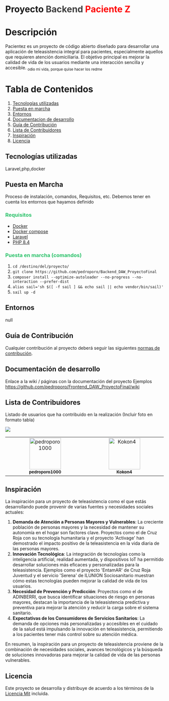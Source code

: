 # Proyecto <font color="#3f3f3f">Backend</font> <font color="#ff0000">Paciente Z</font>

# Descripción
Pacientez es un proyecto de código abierto diseñado para desarrollar una aplicación de teleasistencia integral para pacientes, especialmente aquellos que requieren atención domiciliaria. El objetivo principal es mejorar la calidad de vida de los usuarios mediante una interacción sencilla y accesible.
<sub>odio mi vida, porque quise hacer los redme</sub>
# Tabla de Contenidos
1. [Tecnologías utilizadas](#built-with)
2. [Puesta en marcha](#puesta-en-marcha)
3. [Entornos](#entornos)
4. [Documentacion de desarrollo](#documentacion)
5. [Guía de Contribución](#guía-de-contribución)
6. [Lista de Contribuidores](#lista-de-contribuidores)
7. [Inspiración](#inspiración)
8. [Licencia](#licencia)
## Tecnologías utilizadas
Laravel,php,docker
## Puesta en Marcha
Proceso de instalación, comandos, Requisitos, etc. Debemos tener en cuenta los entornos que hayamos definido

### <font color="#2DC26B">Requisitos</font>
- [Docker](https://www.docker.com/)
- [Docker compose](https://getcomposer.org/download/)
- [Laravel](https://laravel.com/docs/11.x/installation)
- [PHP 8.4](https://php.watch/articles/php-84-install-upgrade-guide-debian-ubuntu)
### <font color="#2DC26B">Puesta en marcha (comandos)</font>
1. `cd /destino/del/proyecto/`
2. `git clone https://github.com/pedroporo/Backend_DAW_ProyectoFinal`
3. `composer install --optimize-autoloader --no-progress --no-interaction --prefer-dist`
4. `alias sail='sh $([ -f sail ] && echo sail || echo vendor/bin/sail)'`
5. `sail up -d`

## Entornos
null
## Guía de Contribución 
Cualquier contribución al proyecto deberá seguir las siguientes [normas de contribución](CONTRIBUTING.md).
## Documentación de desarrollo
Enlace a la wiki / páginas con la documentación del proyecto
Ejemplos https://github.com/pedroporo/Frontend_DAW_ProyectoFinal/wiki

## Lista de Contribuidores
Listado de usuarios que ha contribuido en la realización (Incluir foto en formato tabla)

<a href="https://github.com/pedroporo/Backend_DAW_ProyectoFinal/graphs/contributors">
  <img src="https://contrib.rocks/image?repo=pedroporo/Backend_DAW_ProyectoFinal" />
</a>
<table>
  <tbody>
    <tr>
      <td align="center" valign="top" width="14.28%"><a href="https://github.com/pedroporo"><img src="https://avatars.githubusercontent.com/u/64787177?v=4?s=100" width="100px;" alt="pedroporo1000"/><br /><sub><b>pedroporo1000</b></sub></a><br /></td>
    <td align="center" valign="top" width="14.28%"><a href="https://github.com/Kokon4"><img src="https://avatars.githubusercontent.com/u/91149924?v=4?s=100" width="100px;" alt="Kokon4"/><br /><sub><b>Kokon4</b></sub></a><br /></td>
    </tr>

  </tbody>
</table>

## Inspiración
La inspiración para un proyecto de teleasistencia como el que estás desarrollando puede provenir de varias fuentes y necesidades sociales actuales:

1. **Demanda de Atención a Personas Mayores y Vulnerables**: La creciente población de personas mayores y la necesidad de mantener su autonomía en el hogar son factores clave. Proyectos como el de Cruz Roja con su tecnología humanitaria y el proyecto 'Activage' han demostrado el impacto positivo de la teleasistencia en la vida diaria de las personas mayores.
2. **Innovación Tecnológica**: La integración de tecnologías como la inteligencia artificial, realidad aumentada, y dispositivos IoT ha permitido desarrollar soluciones más eficaces y personalizadas para la teleasistencia. Ejemplos como el proyecto 'EntamAR' de Cruz Roja Juventud y el servicio 'Serena' de ILUNION Sociosanitario muestran cómo estas tecnologías pueden mejorar la calidad de vida de los usuarios.
3. **Necesidad de Prevención y Predicción**: Proyectos como el de ADINBERRI, que busca identificar situaciones de riesgo en personas mayores, destacan la importancia de la teleasistencia predictiva y preventiva para mejorar la atención y reducir la carga sobre el sistema sanitario.
4. **Expectativas de los Consumidores de Servicios Sanitarios**: La demanda de opciones más personalizadas y accesibles en el cuidado de la salud está impulsando la innovación en teleasistencia, permitiendo a los pacientes tener más control sobre su atención médica.

En resumen, la inspiración para un proyecto de teleasistencia proviene de la combinación de necesidades sociales, avances tecnológicos y la búsqueda de soluciones innovadoras para mejorar la calidad de vida de las personas vulnerables.
## Licencia
Este proyecto se desarrolla y distribuye de acuerdo a los términos de la [Licencia Mit](LICENSE) incluida.